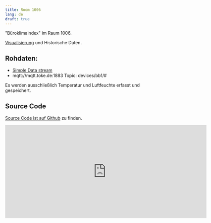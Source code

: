 ```yaml
---
title: Room 1006
lang: de
draft: true
---
```


"Büroklimaindex" im Raum 1006.

[Visualisierung][grafana] und Historische Daten.

## Rohdaten:

*   [Simple Data stream][datastream]
*   mqtt://mqtt.toke.de:1883 Topic: devices/bb1/#

Es werden ausschließlich Temperatur und Luftfeuchte erfasst und
gespeichert.


## Source Code

[Source Code ist auf Github][source] zu finden.


<iframe src="https://mqtt.toke.de/grafana/#/dashboard/db/room-1006?panelId=7&amp;fullscreen&amp;var-node=bb1" width="650" height="300" frameborder="0"></iframe>

[grafana]: https://mqtt.toke.de/grafana/#/dashboard/db/room-1006
[datastream]: https://mqtt.toke.de/office/2/
[source]: https://github.com/toke/homie-nodes-fw/tree/master/dht11node
